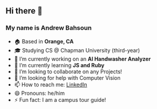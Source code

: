 ## Hi there 👋

### My name is Andrew Bahsoun

- 🏠 Based in **Orange, CA**
- 🎓 Studying CS @ Chapman University (third-year)
- 🔭 I’m currently working on an **AI Handwasher Analyzer**
- 🌱 I’m currently learning **JS and Ruby**
- 👯 I’m looking to collaborate on any Projects!
- 🤔 I’m looking for help with Computer Vision
- 📫 How to reach me: [LinkedIn](https://www.linkedin.com/in/andrew-bahsoun-4b3a901a2/)
- 😄 Pronouns: he/him
- ⚡ Fun fact: I am a campus tour guide!

